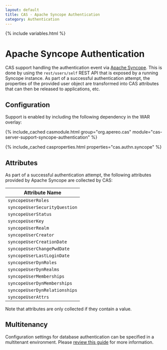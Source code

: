 ```yaml
---
layout: default
title: CAS - Apache Syncope Authentication
category: Authentication
---
```

{% include variables.html %}


# Apache Syncope Authentication

CAS support handling the authentication event via [Apache Syncope](https://syncope.apache.org/). This 
is done by using the `rest/users/self` REST API that is exposed by a running Syncope instance. 
As part of a successful authentication attempt, the properties of the provided user object 
are transformed into CAS attributes that can then be released to applications, etc.

## Configuration

Support is enabled by including the following dependency in the WAR overlay:

{% include_cached casmodule.html group="org.apereo.cas" module="cas-server-support-syncope-authentication" %}

{% include_cached casproperties.html properties="cas.authn.syncope" %}

## Attributes

As part of a successful authentication attempt, the following attributes 
provided by Apache Syncope are collected by CAS:

| Attribute Name                |
|-------------------------------|
| `syncopeUserRoles`            |
| `syncopeUserSecurityQuestion` |
| `syncopeUserStatus`           |
| `syncopeUserKey`              |
| `syncopeUserRealm`            |
| `syncopeUserCreator`          |
| `syncopeUserCreationDate`     |
| `syncopeUserChangePwdDate`    |
| `syncopeUserLastLoginDate`    |
| `syncopeUserDynRoles`         |
| `syncopeUserDynRealms`        |
| `syncopeUserMemberships`      |
| `syncopeUserDynMemberships`   |
| `syncopeUserDynRelationships` |
| `syncopeUserAttrs`            |

Note that attributes are only collected if they contain a value.

## Multitenancy

Configuration settings for database authentication can be specified in a multitenant environment.
Please [review this guide](../multitenancy/Multitenancy-Overview.html) for more information.
